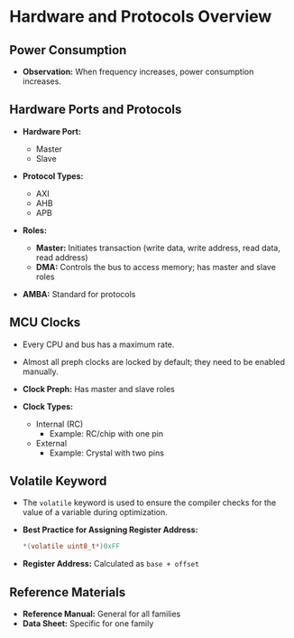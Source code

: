 
# Hardware and Protocols Overview

## Power Consumption
- **Observation:** When frequency increases, power consumption increases.

## Hardware Ports and Protocols
- **Hardware Port:**
  - Master
  - Slave

- **Protocol Types:**
  - AXI
  - AHB
  - APB

- **Roles:**
  - **Master:** Initiates transaction (write data, write address, read data, read address)
  - **DMA:** Controls the bus to access memory; has master and slave roles

- **AMBA:** Standard for protocols

## MCU Clocks
- Every CPU and bus has a maximum rate.
- Almost all preph clocks are locked by default; they need to be enabled manually.

- **Clock Preph:** Has master and slave roles

- **Clock Types:**
  - Internal (RC)
    - Example: RC/chip with one pin
  - External
    - Example: Crystal with two pins

## Volatile Keyword
- The `volatile` keyword is used to ensure the compiler checks for the value of a variable during optimization.

- **Best Practice for Assigning Register Address:**
  ```c
  *(volatile uint8_t*)0xFF
  ```

- **Register Address:** Calculated as `base + offset`

## Reference Materials
- **Reference Manual:** General for all families
- **Data Sheet:** Specific for one family
